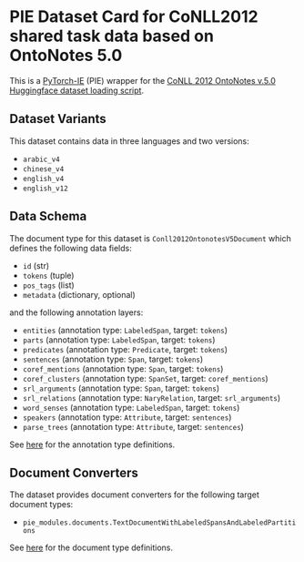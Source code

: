 # PIE Dataset Card for CoNLL2012 shared task data based on OntoNotes 5.0

This is a [PyTorch-IE](https://github.com/ChristophAlt/pytorch-ie) (PIE) wrapper for the
[CoNLL 2012 OntoNotes v.5.0 Huggingface dataset loading script](https://huggingface.co/datasets/conll2012_ontonotesv5).

## Dataset Variants

This dataset contains data in three languages and two versions:

- `arabic_v4`
- `chinese_v4`
- `english_v4`
- `english_v12`

## Data Schema

The document type for this dataset is `Conll2012OntonotesV5Document` which defines the following data fields:

- `id` (str)
- `tokens` (tuple)
- `pos_tags` (list)
- `metadata` (dictionary, optional)

and the following annotation layers:

- `entities` (annotation type: `LabeledSpan`, target: `tokens`)
- `parts` (annotation type: `LabeledSpan`, target: `tokens`)
- `predicates` (annotation type: `Predicate`, target: `tokens`)
- `sentences` (annotation type: `Span`, target: `tokens`)
- `coref_mentions` (annotation type: `Span`, target: `tokens`)
- `coref_clusters` (annotation type: `SpanSet`, target: `coref_mentions`)
- `srl_arguments` (annotation type: `Span`, target: `tokens`)
- `srl_relations` (annotation type: `NaryRelation`, target: `srl_arguments`)
- `word_senses` (annotation type: `LabeledSpan`, target: `tokens`)
- `speakers` (annotation type: `Attribute`, target: `sentences`)
- `parse_trees` (annotation type: `Attribute`, target: `sentences`)

See [here](https://github.com/ArneBinder/pie-modules/blob/main/src/pie_modules/annotations.py) for the annotation type definitions.

## Document Converters

The dataset provides document converters for the following target document types:

- `pie_modules.documents.TextDocumentWithLabeledSpansAndLabeledPartitions`

See [here](https://github.com/ArneBinder/pie-modules/blob/main/src/pie_modules/documents.py) for the document type
definitions.
